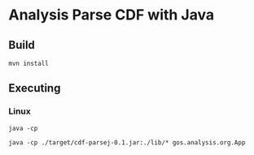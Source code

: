 # Analysis Parse CDF with Java

## Build

```
mvn install
```

## Executing

### Linux

```
java -cp 
```

```
java -cp ./target/cdf-parsej-0.1.jar:./lib/* gos.analysis.org.App
```
